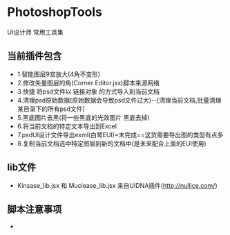 # PhotoshopTools
UI设计师 常用工具集
## 当前插件包含
* 1.智能图层9宫放大(4角不变形)
* 2.修改矢量图层的角(Corner Editor.jsx)脚本来源网络
* 3.快捷 将psd文件以 链接对象 的方式导入到当前文档
* 4.清理psd原始数据(原始数据会导致psd文件过大)--[清理当前文档,批量清理某目录下的所有psd文件]
* 5.黑底图片去黑(将一些黑底的光效图片 黑底去掉)
* 6.将当前文档的特定文本导出到Excel
* 7.psdUI设计文件导出exml(白鹭EUI)=未完成==这货需要导出图的类型有点多
* 8.复制当前文档选中特定图层到新的文档中(是未来配合上面的EUI使用)
## lib文件
* Kinsase_lib.jsx 和 Muclease_lib.jsx 来自UIDNA插件(http://nullice.com/)
## 脚本注意事项
* 
